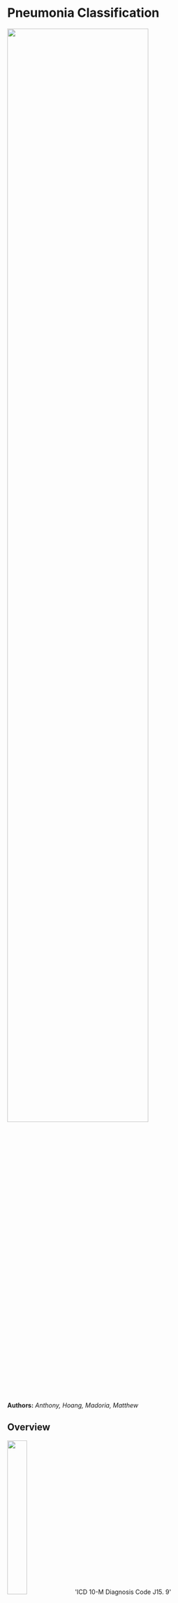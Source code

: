# **Pneumonia Classification**

<img src="https://i.imgur.com/jZqpV51.png" width=80%>

**Authors:** _Anthony, Hoang, Madoria, Matthew_

## Overview

<img src="https://images.theconversation.com/files/364468/original/file-20201020-14-1ag42p9.jpg?ixlib=rb-1.1.0&rect=8%2C0%2C5982%2C3709&q=20&auto=format&w=320&fit=clip&dpr=2&usm=12&cs=strip" width=30%>
'ICD 10-M Diagnosis Code J15. 9'

" Pneumonia is a form of acute respiratory infection that affects the lungs. The lungs are made up of small sacs called alveoli, which fill with air when a healthy person breathes. When an individual has pneumonia, the alveoli are filled with pus and fluid, which makes breathing painful and limits oxygen intake. " - [WHO](https://www.who.int/news-room/fact-sheets/detail/pneumonia)

According to the World Health Organization and UNICEF, pneumonia kills more children than any other infectious disease, disproportionately affecting low-income countries. In 2019, pneumonia killed over 740,000 children under the age of 5 or roughly about 1,900 children a day. This accounts for 14% of all deaths of children under five years old with almost all these deaths being preventable. 

## Business Problem

UNICEF and the WHO have made a joint effort in tackling childhood pneumonia The increasing unmet demand for trained health experts to meet population medical needs has lead them to explore technology that could help reduce the burden on the already stressed medical system. They have hired our group for data science and deep learning recommendations for this problem. 

Metrics we care about: </br>
- Accuracy </br>
- False Negatives: This matters because we don't want to tell patients they are not sick when they actually are </br>
- False Positives: This matters because the treatment used for bacterial pneumonia is anti-biotics. Antibacterial resistance is becoming a global threat. More and more research is being published on it. Overprescribing antibiotics to patients that don't need them is a big part of this problem that we want to avoid. 

***
## Data

The dataset contains pediatric lung X-Rays from Guangzhou Women and Children’s Medical Center in Guangzhou, China. This dataset consists of 3 different folders of train, test, and val sets with each folder containing another 2 seperate folders of pneumonia vs normal lung x-ray images. We are using the [Kaggle](https://www.kaggle.com/paultimothymooney/chest-xray-pneumonia) version of this dataset that has 5856 images. 


***
## Methods


***
## Results



***
## Recommendations

**Access:** In areas where specialized professionals are not readily available, we can train community health workers to use technologies such as our model to for pneumonia diagnosis.</br>
**Assistance:** With the increasing amount of data and images being produced, our model can assist current trained experts to validate and speed up image readings.</br> 
**Antimicrobial Resistance:** Historically, false negatives had a much higher weight of importance  and was the focal point for pneumonia diagnosis. With the emerging threat of antibiotic resistance, false positives can no longer be ignored. Our model takes into consideration of false positives. 

***
## Next Steps
Further analyses could result with additional insights to further improve our recommendations:

- **Expand The Dataset:** Expand to include adult chest x-rays. Also get data from different regions, and perhaps x-rays using different equipment.</br>
- **Fine Tune Model:** Fine tune disease classification to be able to distinguish between viral vs bacteria pneumonia.</br>
- **Classify Other Diseases:** Train the model to classify other diseases such as Covid

***
## For More Information
Please review our full analysis in our [Jupyter Notebook]() or our [presentation]().

For any additional questions, please contact:

Anthony: https://www.linkedin.com/in/anthonywarren11037/</br>
Hoang: https://www.linkedin.com/in/hoang-nguyen-0ba498207/</br>
Madoria: https://www.linkedin.com/in/madoria-thomas/</br>
Matthew: https://www.linkedin.com/in/matthew-samson-0a1b86165/</br>

## Repository Structure

```
├── README.md                           
├── Main.ipynb   
├── Presentation.pdf   
├── data                                
└── images 
```
